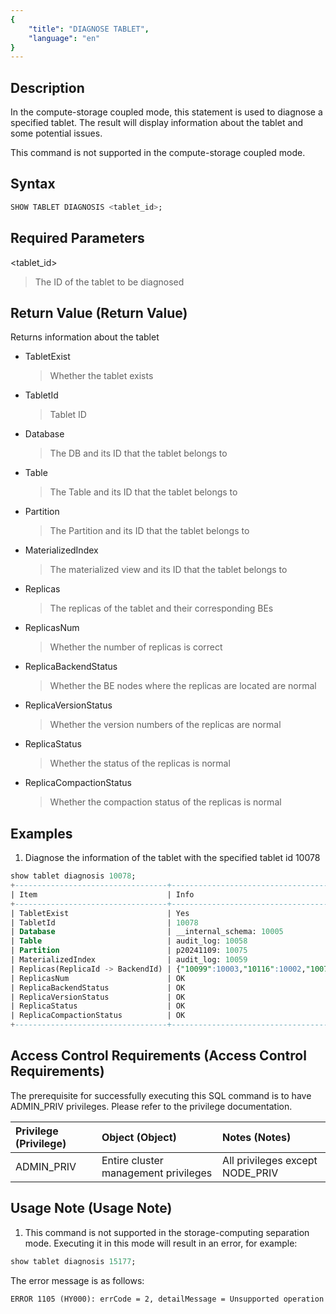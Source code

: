 ```yaml
---
{
    "title": "DIAGNOSE TABLET",
    "language": "en"
}
---
```


<!-- 
Licensed to the Apache Software Foundation (ASF) under one
or more contributor license agreements.  See the NOTICE file
distributed with this work for additional information
regarding copyright ownership.  The ASF licenses this file
to you under the Apache License, Version 2.0 (the
"License"); you may not use this file except in compliance
with the License.  You may obtain a copy of the License at
  http://www.apache.org/licenses/LICENSE-2.0
Unless required by applicable law or agreed to in writing,
software distributed under the License is distributed on an
"AS IS" BASIS, WITHOUT WARRANTIES OR CONDITIONS OF ANY
KIND, either express or implied.  See the License for the
specific language governing permissions and limitations
under the License.
-->

## Description

In the compute-storage coupled mode, this statement is used to diagnose a specified tablet. The result will display information about the tablet and some potential issues.

This command is not supported in the compute-storage coupled mode.

## Syntax

```sql
SHOW TABLET DIAGNOSIS <tablet_id>;
```

## Required Parameters

<tablet_id>

> The ID of the tablet to be diagnosed

## Return Value (Return Value)

Returns information about the tablet

- TabletExist

  > Whether the tablet exists

- TabletId

    > Tablet ID

- Database

  > The DB and its ID that the tablet belongs to

- Table

  > The Table and its ID that the tablet belongs to

- Partition

  > The Partition and its ID that the tablet belongs to

- MaterializedIndex

  > The materialized view and its ID that the tablet belongs to

- Replicas

  > The replicas of the tablet and their corresponding BEs

- ReplicasNum

  > Whether the number of replicas is correct

- ReplicaBackendStatus

  > Whether the BE nodes where the replicas are located are normal

- ReplicaVersionStatus

  > Whether the version numbers of the replicas are normal

- ReplicaStatus

  > Whether the status of the replicas is normal

- ReplicaCompactionStatus

  > Whether the compaction status of the replicas is normal

## Examples

1. Diagnose the information of the tablet with the specified tablet id 10078

  ```sql
  show tablet diagnosis 10078;
  +----------------------------------+---------------------------------------------+------------+
  | Item                             | Info                                        | Suggestion |
  +----------------------------------+---------------------------------------------+------------+
  | TabletExist                      | Yes                                         |            |
  | TabletId                         | 10078                                       |            |
  | Database                         | __internal_schema: 10005                    |            |
  | Table                            | audit_log: 10058                            |            |
  | Partition                        | p20241109: 10075                            |            |
  | MaterializedIndex                | audit_log: 10059                            |            |
  | Replicas(ReplicaId -> BackendId) | {"10099":10003,"10116":10002,"10079":10004} |            |
  | ReplicasNum                      | OK                                          |            |
  | ReplicaBackendStatus             | OK                                          |            |
  | ReplicaVersionStatus             | OK                                          |            |
  | ReplicaStatus                    | OK                                          |            |
  | ReplicaCompactionStatus          | OK                                          |            |
  +----------------------------------+---------------------------------------------+------------+
  ```

## Access Control Requirements (Access Control Requirements)

The prerequisite for successfully executing this SQL command is to have ADMIN_PRIV privileges. Please refer to the privilege documentation.

| Privilege (Privilege) | Object (Object)                      | Notes (Notes)                   |
| :-------------------- | :----------------------------------- | :------------------------------ |
| ADMIN_PRIV            | Entire cluster management privileges | All privileges except NODE_PRIV |

## Usage Note (Usage Note)

1. This command is not supported in the storage-computing separation mode. Executing it in this mode will result in an error, for example:

  ```sql
  show tablet diagnosis 15177;
  ```

  The error message is as follows:

  ```Plain
  ERROR 1105 (HY000): errCode = 2, detailMessage = Unsupported operation
  ```